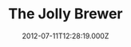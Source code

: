 ---
date: 2012-07-11T12:28:19.000Z
title: The Jolly Brewer
latitude: 52.65154814214984
longitude: -0.48594647071772457
url: http://www.jollybrewer.com
category: checkin
---